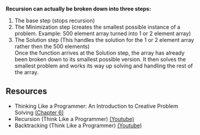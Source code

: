 
**Recursion can actually be broken down into three steps:**
1. The base step (stops recursion)  
2. The Minimization step (creates the smallest possible instance of a problem. Example: 500 element array turned into 1 or 2 element array)  
3. The Solution step (This handles the solution for the 1 or 2 element array rather then the 500 elements)  
Once the function arrives at the Solution step, the array has already been broken down to its smallest possible version. It then solves the smallest problem and works its way up solving and handling the rest of the array.




## Resources 
- Thinking Like a Programmer: An Introduction to Creative Problem Solving [(Chapter 6)][1]
- Recursion (Think Like a Programmer) [(Youtube)][2]
- Backtracking (Think Like a Programmer) [(Youtube)][3]


[1]: https://nostarch.com/download/samples/TLAP_ch6.pdf
[2]: https://www.youtube.com/watch?v=oKndim5-G94
[3]: https://www.youtube.com/watch?v=gBC_Fd8EE8A


